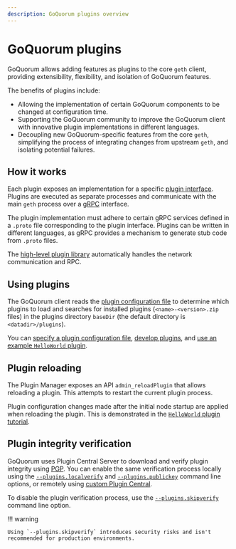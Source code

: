 ```yaml
---
description: GoQuorum plugins overview
---
```


# GoQuorum plugins

GoQuorum allows adding features as plugins to the core `geth` client, providing extensibility, flexibility, and
isolation of GoQuorum features.

The benefits of plugins include:

- Allowing the implementation of certain GoQuorum components to be changed at configuration time.
- Supporting the GoQuorum community to improve the GoQuorum client with innovative plugin implementations in different languages.
- Decoupling new GoQuorum-specific features from the core `geth`, simplifying the process of integrating changes from
   upstream `geth`, and isolating potential failures.

## How it works

Each plugin exposes an implementation for a specific [plugin interface](https://github.com/ConsenSys/quorum-plugin-definitions).
Plugins are executed as separate processes and communicate with the main `geth` process over a [gRPC](https://grpc.io/)
interface.

The plugin implementation must adhere to certain gRPC services defined in a `.proto` file corresponding to the plugin interface.
Plugins can be written in different languages, as gRPC provides a mechanism to generate stub code from `.proto` files.

The [high-level plugin library](https://github.com/hashicorp/go-plugin) automatically handles the network communication
and RPC.

## Using plugins

The GoQuorum client reads the [plugin configuration file](../HowTo/Configure/Plugins.md) to determine which plugins to
load and searches for installed plugins (`<name>-<version>.zip` files) in the plugins directory `baseDir` (the default
directory is `<datadir>/plugins`).

You can [specify a plugin configuration file](../HowTo/Configure/Plugins.md),
[develop plugins](../HowTo/DevelopPlugins.md),
and [use an example `HelloWorld` plugin](../Tutorials/Use-Plugin.md).

## Plugin reloading

The Plugin Manager exposes an API `admin_reloadPlugin` that allows reloading a plugin.
This attempts to restart the current plugin process.

Plugin configuration changes made after the initial node startup are applied when reloading the plugin.
This is demonstrated in the [`HelloWorld` plugin tutorial](../Tutorials/Use-Plugin.md).

## Plugin integrity verification

GoQuorum uses Plugin Central Server to download and verify plugin integrity using [PGP](https://en.wikipedia.org/wiki/Pretty_Good_Privacy).
You can enable the same verification process locally using the
[`--plugins.localverify`](../Reference/CLI-Syntax.md#pluginslocalverify) and
[`--plugins.publickey`](../Reference/CLI-Syntax.md#pluginspublickey) command line options, or
remotely using [custom Plugin Central](../HowTo/Configure/Plugins.md).

To disable the plugin verification process, use the
[`--plugins.skipverify`](../Reference/CLI-Syntax.md#pluginsskipverify) command line option.

!!! warning

    Using `--plugins.skipverify` introduces security risks and isn't recommended for production environments.

